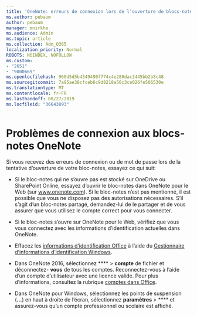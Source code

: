 ```yaml
---
title: 'OneNote: erreurs de connexion lors de l’ouverture de blocs-notes'
ms.author: pebaum
author: pebaum
manager: mnirkhe
ms.audience: Admin
ms.topic: article
ms.collection: Adm_O365
localization_priority: Normal
ROBOTS: NOINDEX, NOFOLLOW
ms.custom:
- "2651"
- "9000669"
ms.openlocfilehash: 960d5d5b4349490f774c4e280dac3445bb2b8c48
ms.sourcegitcommit: 7a95ae38cfceb6c9d8218a50c3ce026fe506530e
ms.translationtype: MT
ms.contentlocale: fr-FR
ms.lasthandoff: 08/27/2019
ms.locfileid: "36643893"
---
```

# <a name="issues-signing-in-to-onenote-notebooks"></a>Problèmes de connexion aux blocs-notes OneNote

Si vous recevez des erreurs de connexion ou de mot de passe lors de la tentative d’ouverture de votre bloc-notes, essayez ce qui suit:

- Si le bloc-notes qui ne s’ouvre pas est stocké sur OneDrive ou SharePoint Online, essayez d’ouvrir le bloc-notes dans OneNote pour le Web (sur www.onenote.com). Si le bloc-notes n’est pas mentionné, il est possible que vous ne disposez pas des autorisations nécessaires. S’il s’agit d’un bloc-notes partagé, demandez-lui de le partager et de vous assurer que vous utilisez le compte correct pour vous connecter.

- Si le bloc-notes s’ouvre sur OneNote pour le Web, vérifiez que vous vous connectez avec les informations d’identification actuelles dans OneNote. 

- Effacez les [informations d’identification Office](https://docs.microsoft.com/office/troubleshoot/error-messages/another-account-already-signed-in#step-3-clear-cached-credentials-on-the-computer) à l’aide du [Gestionnaire d’informations d’identification Windows](https://support.microsoft.com/help/4026814/windows-accessing-credential-manager).

- Dans OneNote 2016, sélectionnez **** > **compte** de fichier et déconnectez- **vous** de tous les comptes. Reconnectez-vous à l’aide d’un compte d’utilisateur avec une licence valide. Pour plus d’informations, consultez la rubrique [comptes dans Office](https://support.office.com/article/accounts-in-office-628ea040-f265-49de-b986-be09c3ebf8a9).

- Dans OneNote pour Windows, sélectionnez les points de suspension (**...**) en haut à droite de l’écran, sélectionnez **paramètres** > **** et assurez-vous qu’un compte professionnel ou scolaire est affiché.